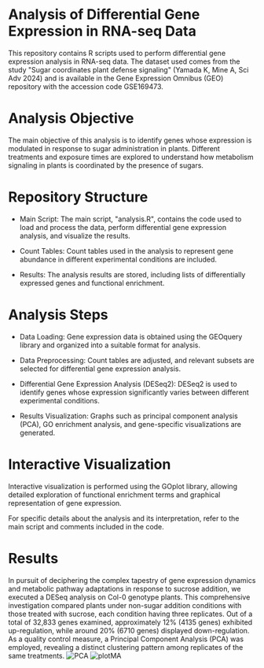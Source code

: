 # Analysis of Differential Gene Expression in RNA-seq Data
This repository contains R scripts used to perform differential gene expression analysis in RNA-seq data. The dataset used comes from the study "Sugar coordinates plant defense signaling" (Yamada K, Mine A, Sci Adv 2024) and is available in the Gene Expression Omnibus (GEO) repository with the accession code GSE169473.

# Analysis Objective
The main objective of this analysis is to identify genes whose expression is modulated in response to sugar administration in plants. Different treatments and exposure times are explored to understand how metabolism signaling in plants is coordinated by the presence of sugars.

# Repository Structure
* Main Script: The main script, "analysis.R", contains the code used to load and process the data, perform differential gene expression analysis, and visualize the results.

* Count Tables: Count tables used in the analysis to represent gene abundance in different experimental conditions are included.

* Results: The analysis results are stored, including lists of differentially expressed genes and functional enrichment.

# Analysis Steps
* Data Loading: Gene expression data is obtained using the GEOquery library and organized into a suitable format for analysis.

* Data Preprocessing: Count tables are adjusted, and relevant subsets are selected for differential gene expression analysis.

* Differential Gene Expression Analysis (DESeq2): DESeq2 is used to identify genes whose expression significantly varies between different experimental conditions.

* Results Visualization: Graphs such as principal component analysis (PCA), GO enrichment analysis, and gene-specific visualizations are generated.

# Interactive Visualization
Interactive visualization is performed using the GOplot library, allowing detailed exploration of functional enrichment terms and graphical representation of gene expression.

For specific details about the analysis and its interpretation, refer to the main script and comments included in the code.

# Results

In pursuit of deciphering the complex tapestry of gene expression dynamics and metabolic pathway adaptations in response to sucrose addition, we executed a DESeq analysis on Col-0 genotype plants. This comprehensive investigation compared plants under non-sugar addition conditions with those treated with sucrose, each condition having three replicates. Out of a total of 32,833 genes examined, approximately 12% (4135 genes) exhibited up-regulation, while around 20% (6710 genes) displayed down-regulation. As a quality control measure, a Principal Component Analysis (PCA) was employed, revealing a distinct clustering pattern among replicates of the same treatments. 
![PCA](https://github.com/Bioinformaticareposit/RNA-seq-data-analysis/assets/115641732/b7e1a8bd-6f49-4bab-8e90-dde791edee4f)
![plotMA](https://github.com/Bioinformaticareposit/RNA-seq-data-analysis/assets/115641732/2e44b42d-beca-49f5-96e0-7e6d769b028f)

